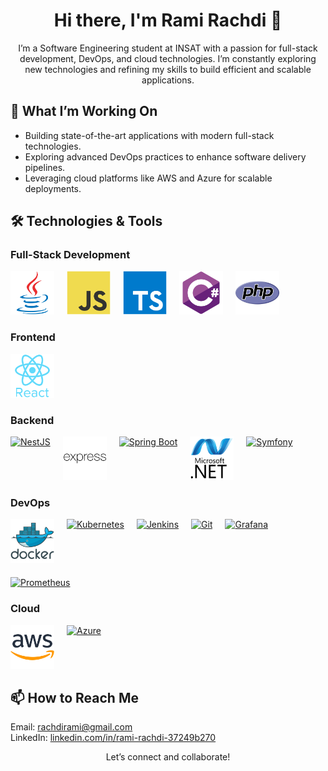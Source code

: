 <h1 align="center">Hi there, I'm Rami Rachdi 👋</h1>
<p align="center">I’m a Software Engineering student at INSAT with a passion for full-stack development, DevOps, and cloud technologies. I’m constantly exploring new technologies and refining my skills to build efficient and scalable applications.</p>

<h2 align="left">🎯 What I’m Working On</h2>
<ul>
  <li>Building state-of-the-art applications with modern full-stack technologies.</li>
  <li>Exploring advanced DevOps practices to enhance software delivery pipelines.</li>
  <li>Leveraging cloud platforms like AWS and Azure for scalable deployments.</li>
</ul>

<h2 align="left">🛠️ Technologies & Tools</h2>

<h3>Full-Stack Development</h3>
<div style="display: flex; flex-wrap: wrap; gap: 20px; justify-content: flex-start;">
  <a href="https://www.java.com" target="_blank" rel="noreferrer">
    <img src="https://raw.githubusercontent.com/devicons/devicon/master/icons/java/java-original.svg" alt="Java" width="70" height="70"/>
  </a>
  <a href="https://developer.mozilla.org/en-US/docs/Web/JavaScript" target="_blank" rel="noreferrer">
    <img src="https://raw.githubusercontent.com/devicons/devicon/master/icons/javascript/javascript-original.svg" alt="JavaScript" width="70" height="70"/>
  </a>
  <a href="https://www.typescriptlang.org/" target="_blank" rel="noreferrer">
    <img src="https://raw.githubusercontent.com/devicons/devicon/master/icons/typescript/typescript-original.svg" alt="TypeScript" width="70" height="70"/>
  </a>
  <a href="https://www.microsoft.com/net" target="_blank" rel="noreferrer">
    <img src="https://raw.githubusercontent.com/devicons/devicon/master/icons/csharp/csharp-original.svg" alt="C#" width="70" height="70"/>
  </a>
  <a href="https://www.php.net" target="_blank" rel="noreferrer">
    <img src="https://raw.githubusercontent.com/devicons/devicon/master/icons/php/php-original.svg" alt="PHP" width="70" height="70"/>
  </a>
</div>

<h3>Frontend</h3>
<div style="display: flex; flex-wrap: wrap; gap: 20px; justify-content: flex-start;">
  <a href="https://reactjs.org/" target="_blank" rel="noreferrer">
    <img src="https://raw.githubusercontent.com/devicons/devicon/master/icons/react/react-original-wordmark.svg" alt="React" width="70" height="70"/>
  </a>
</div>

<h3>Backend</h3>
<div style="display: flex; flex-wrap: wrap; gap: 20px; justify-content: flex-start;">
  <a href="https://nestjs.com/" target="_blank" rel="noreferrer">
    <img src="https://upload.wikimedia.org/wikipedia/commons/thumb/a/a8/NestJS.svg/932px-NestJS.svg.png?20221211225055" alt="NestJS" width="70" height="70"/>
  </a>
  <a href="https://expressjs.com" target="_blank" rel="noreferrer">
    <img src="https://raw.githubusercontent.com/devicons/devicon/master/icons/express/express-original-wordmark.svg" alt="Express" width="70" height="70"/>
  </a>
  <a href="https://spring.io/" target="_blank" rel="noreferrer">
    <img src="https://www.vectorlogo.zone/logos/springio/springio-icon.svg" alt="Spring Boot" width="70" height="70"/>
  </a>
  <a href="https://dotnet.microsoft.com/" target="_blank" rel="noreferrer">
    <img src="https://raw.githubusercontent.com/devicons/devicon/master/icons/dot-net/dot-net-original-wordmark.svg" alt=".NET" width="70" height="70"/>
  </a>
  <a href="https://symfony.com" target="_blank" rel="noreferrer">
    <img src="https://symfony.com/logos/symfony_black_03.svg" alt="Symfony" width="70" height="70"/>
  </a>
</div>

<h3>DevOps</h3>
<div style="display: flex; flex-wrap: wrap; gap: 20px; justify-content: flex-start;">
  <a href="https://www.docker.com/" target="_blank" rel="noreferrer">
    <img src="https://raw.githubusercontent.com/devicons/devicon/master/icons/docker/docker-original-wordmark.svg" alt="Docker" width="70" height="70"/>
  </a>
  <a href="https://kubernetes.io" target="_blank" rel="noreferrer">
    <img src="https://www.vectorlogo.zone/logos/kubernetes/kubernetes-icon.svg" alt="Kubernetes" width="70" height="70"/>
  </a>
  <a href="https://www.jenkins.io" target="_blank" rel="noreferrer">
    <img src="https://www.vectorlogo.zone/logos/jenkins/jenkins-icon.svg" alt="Jenkins" width="70" height="70"/>
  </a>
  <a href="https://git-scm.com/" target="_blank" rel="noreferrer">
    <img src="https://www.vectorlogo.zone/logos/git-scm/git-scm-icon.svg" alt="Git" width="70" height="70"/>
  </a>
  <a href="https://grafana.com" target="_blank" rel="noreferrer">
    <img src="https://www.vectorlogo.zone/logos/grafana/grafana-icon.svg" alt="Grafana" width="70" height="70"/>
  </a>
  <a href="https://prometheus.io" target="_blank" rel="noreferrer">
    <img src="https://www.vectorlogo.zone/logos/prometheusio/prometheusio-icon.svg" alt="Prometheus" width="70" height="70"/>
  </a>
</div>

<h3>Cloud</h3>
<div style="display: flex; flex-wrap: wrap; gap: 20px; justify-content: flex-start;">
  <a href="https://aws.amazon.com" target="_blank" rel="noreferrer">
    <img src="https://raw.githubusercontent.com/devicons/devicon/master/icons/amazonwebservices/amazonwebservices-original-wordmark.svg" alt="AWS" width="70" height="70"/>
  </a>
  <a href="https://azure.microsoft.com/en-in/" target="_blank" rel="noreferrer">
    <img src="https://www.vectorlogo.zone/logos/microsoft_azure/microsoft_azure-icon.svg" alt="Azure" width="70" height="70"/>
  </a>
</div>

<h2 align="left">📫 How to Reach Me</h2>
<p align="left">
  Email: <a href="mailto:rachdirami@gmail.com">rachdirami@gmail.com</a><br>
  LinkedIn: <a href="https://linkedin.com/in/rami-rachdi-37249b270" target="_blank" rel="noreferrer">linkedin.com/in/rami-rachdi-37249b270</a>
</p>

<p align="center">Let’s connect and collaborate!</p>
